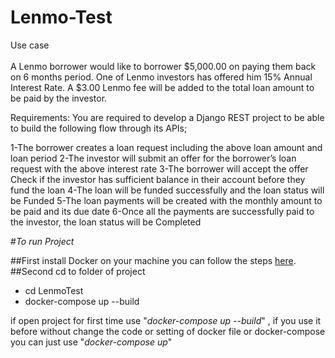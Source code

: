 # Lenmo-Test
Use case\
\
A Lenmo borrower would like to borrower $5,000.00 on paying them back on 6 months period. One of Lenmo investors has offered him 15% Annual Interest Rate. A $3.00 Lenmo fee will be added to the total loan amount to be paid by the investor.  
 
Requirements:
You are required to develop a Django REST project to be able to build the following flow through its APIs;
 
1-The borrower creates a loan request including the above loan amount and loan period 
2-The investor will submit an offer for the borrower’s loan request with the above interest rate
3-The borrower will accept the offer
Check if the investor has sufficient balance in their account before they fund the loan
4-The loan will be funded successfully and the loan status will be Funded 
5-The loan payments will be created with the monthly amount to be paid and its due date
6-Once all the payments are successfully paid to the investor, the loan status will be Completed 


#*To run Project*

##First
install Docker on your machine you can follow the steps [here](https://docs.docker.com/install/linux/docker-ce/ubuntu/).
##Second 
cd to folder of project 

- cd LenmoTest
-  docker-compose  up --build 

if open project for first time use "*docker-compose  up --build*" , if you use it before without change the code or
 setting of docker file
 or docker-compose you can just use "*docker-compose  up*" 

